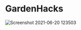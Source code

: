 # GardenHacks

![Screenshot 2021-06-20 123503](https://user-images.githubusercontent.com/79984800/122665290-fee23e80-d1c3-11eb-9a1f-0ea297bb3c1a.jpg)
